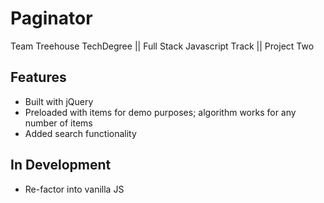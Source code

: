 <h1>Paginator</h1>
<p>Team Treehouse TechDegree || Full Stack Javascript Track || Project Two</p>
<h2>Features</h2>
<ul>
  <li>Built with jQuery</li>
  <li>Preloaded with items for demo purposes; algorithm works for any number of items</li>
  <li>Added search functionality</li>
</ul>
<h2>In Development</h2>
<ul>
  <li>Re-factor into vanilla JS</li>
</ul>
